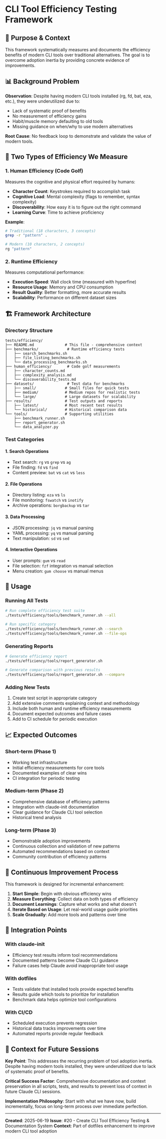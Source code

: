 # CLI Tool Efficiency Testing Framework

## 🎯 Purpose & Context

This framework systematically measures and documents the efficiency benefits of modern CLI tools over traditional alternatives. The goal is to overcome adoption inertia by providing concrete evidence of improvements.

## 📊 Background Problem

**Observation**: Despite having modern CLI tools installed (rg, fd, bat, eza, etc.), they were underutilized due to:
- Lack of systematic proof of benefits
- No measurement of efficiency gains
- Habit/muscle memory defaulting to old tools
- Missing guidance on when/why to use modern alternatives

**Root Cause**: No feedback loop to demonstrate and validate the value of modern tools.

## 🔬 Two Types of Efficiency We Measure

### 1. Human Efficiency (Code Golf)
Measures the cognitive and physical effort required by humans:

- **Character Count**: Keystrokes required to accomplish task
- **Cognitive Load**: Mental complexity (flags to remember, syntax complexity)
- **Discoverability**: How easy it is to figure out the right command
- **Learning Curve**: Time to achieve proficiency

**Example**:
```bash
# Traditional (18 characters, 3 concepts)
grep -r "pattern" .

# Modern (10 characters, 2 concepts)
rg "pattern"
```

### 2. Runtime Efficiency
Measures computational performance:

- **Execution Speed**: Wall clock time (measured with hyperfine)
- **Resource Usage**: Memory and CPU consumption
- **Result Quality**: Better formatting, more accurate results
- **Scalability**: Performance on different dataset sizes

## 🏗️ Framework Architecture

### Directory Structure
```
tests/efficiency/
├── README.md              # This file - comprehensive context
├── benchmarks/             # Runtime efficiency tests
│   ├── search_benchmarks.sh
│   ├── file_listing_benchmarks.sh
│   └── data_processing_benchmarks.sh
├── human_efficiency/       # Code golf measurements
│   ├── character_counts.md
│   ├── complexity_analysis.md
│   └── discoverability_tests.md
├── datasets/               # Test data for benchmarks
│   ├── small/             # Small files for quick tests
│   ├── medium/            # Medium repos for realistic tests
│   └── large/             # Large datasets for scalability
├── results/               # Test outputs and reports
│   ├── latest/            # Most recent test results
│   └── historical/        # Historical comparison data
└── tools/                 # Supporting utilities
    ├── benchmark_runner.sh
    ├── report_generator.sh
    └── data_analyzer.py
```

### Test Categories

#### 1. Search Operations
- Text search: `rg` vs `grep` vs `ag`
- File finding: `fd` vs `find`
- Content preview: `bat` vs `cat` vs `less`

#### 2. File Operations
- Directory listing: `eza` vs `ls`
- File monitoring: `fswatch` vs `inotify`
- Archive operations: `borgbackup` vs `tar`

#### 3. Data Processing
- JSON processing: `jq` vs manual parsing
- YAML processing: `yq` vs manual parsing
- Text manipulation: `sd` vs `sed`

#### 4. Interactive Operations
- User prompts: `gum` vs `read`
- File selection: `fzf` integration vs manual selection
- Menu creation: `gum choose` vs manual menus

## 🚀 Usage

### Running All Tests
```bash
# Run complete efficiency test suite
./tests/efficiency/tools/benchmark_runner.sh --all

# Run specific category
./tests/efficiency/tools/benchmark_runner.sh --search
./tests/efficiency/tools/benchmark_runner.sh --file-ops
```

### Generating Reports
```bash
# Generate efficiency report
./tests/efficiency/tools/report_generator.sh

# Generate comparison with previous results
./tests/efficiency/tools/report_generator.sh --compare
```

### Adding New Tests
1. Create test script in appropriate category
2. Add extensive comments explaining context and methodology
3. Include both human and runtime efficiency measurements
4. Document expected outcomes and failure cases
5. Add to CI schedule for periodic execution

## 📈 Expected Outcomes

### Short-term (Phase 1)
- Working test infrastructure
- Initial efficiency measurements for core tools
- Documented examples of clear wins
- CI integration for periodic testing

### Medium-term (Phase 2)
- Comprehensive database of efficiency patterns
- Integration with claude-init documentation
- Clear guidance for Claude CLI tool selection
- Historical trend analysis

### Long-term (Phase 3)
- Demonstrable adoption improvements
- Continuous collection and validation of new patterns
- Automated recommendations based on context
- Community contribution of efficiency patterns

## 🔄 Continuous Improvement Process

This framework is designed for incremental enhancement:

1. **Start Simple**: Begin with obvious efficiency wins
2. **Measure Everything**: Collect data on both types of efficiency
3. **Document Learnings**: Capture what works and what doesn't
4. **Iterate Based on Usage**: Let real-world usage guide priorities
5. **Scale Gradually**: Add more tools and patterns over time

## 🔗 Integration Points

### With claude-init
- Efficiency test results inform tool recommendations
- Documented patterns become Claude CLI guidance
- Failure cases help Claude avoid inappropriate tool usage

### With dotfiles
- Tests validate that installed tools provide expected benefits
- Results guide which tools to prioritize for installation
- Benchmark data helps optimize tool configurations

### With CI/CD
- Scheduled execution prevents regression
- Historical data tracks improvements over time
- Automated reports provide regular feedback

## 📝 Context for Future Sessions

**Key Point**: This addresses the recurring problem of tool adoption inertia. Despite having modern tools installed, they were underutilized due to lack of systematic proof of benefits.

**Critical Success Factor**: Comprehensive documentation and context preservation in all scripts, tests, and results to prevent loss of context in future Claude CLI sessions.

**Implementation Philosophy**: Start with what we have now, build incrementally, focus on long-term process over immediate perfection.

---

**Created**: 2025-06-19
**Issue**: #20 - Create CLI Tool Efficiency Testing & Documentation System
**Context**: Part of dotfiles enhancement to improve modern CLI tool adoption
